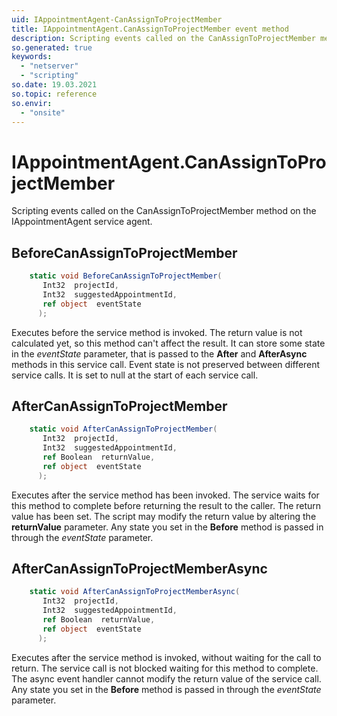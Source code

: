 ```yaml
---
uid: IAppointmentAgent-CanAssignToProjectMember
title: IAppointmentAgent.CanAssignToProjectMember event method
description: Scripting events called on the CanAssignToProjectMember method on the IAppointmentAgent service agent.
so.generated: true
keywords:
  - "netserver"
  - "scripting"
so.date: 19.03.2021
so.topic: reference
so.envir:
  - "onsite"
---
```

# IAppointmentAgent.CanAssignToProjectMember

Scripting events called on the <see cref='M:SuperOffice.CRM.Services.IAppointmentAgent.CanAssignToProjectMember'>CanAssignToProjectMember</see> method on the <see cref='IAppointmentAgent'>IAppointmentAgent</see>  service agent.

## BeforeCanAssignToProjectMember
```cs
    static void BeforeCanAssignToProjectMember(
       Int32  projectId,
       Int32  suggestedAppointmentId,
       ref object  eventState
      );
```
Executes before the service method is invoked.
The return value is not calculated yet, so this method can't affect the result.
It can store some state in the *eventState* parameter, that is passed to the **After** and **AfterAsync** methods in this service call.
Event state is not preserved between different service calls. It is set to null at the start of each service call.
## AfterCanAssignToProjectMember
```cs
    static void AfterCanAssignToProjectMember(
       Int32  projectId,
       Int32  suggestedAppointmentId,
       ref Boolean  returnValue,
       ref object  eventState
      );
```
Executes after the service method has been invoked. The service waits for this method to complete before returning the result to the caller.
The return value has been set. The script may modify the return value by altering the **returnValue** parameter.
Any state you set in the **Before** method is passed in through the *eventState* parameter.
## AfterCanAssignToProjectMemberAsync
```cs
    static void AfterCanAssignToProjectMemberAsync(
       Int32  projectId,
       Int32  suggestedAppointmentId,
       ref Boolean  returnValue,
       ref object  eventState
      );
```
Executes after the service method is invoked, without waiting for the call to return.
The service call is not blocked waiting for this method to complete.
The async event handler cannot modify the return value of the service call.
Any state you set in the **Before** method is passed in through the *eventState* parameter.

